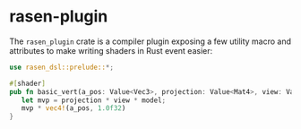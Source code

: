 rasen-plugin
================

The `rasen_plugin` crate is a compiler plugin exposing a few utility macro and attributes to make writing
shaders in Rust event easier:
```rust
use rasen_dsl::prelude::*;

#[shader]
pub fn basic_vert(a_pos: Value<Vec3>, projection: Value<Mat4>, view: Value<Mat4>, model: Value<Mat4>) -> Value<Vec4> {
   let mvp = projection * view * model;
   mvp * vec4!(a_pos, 1.0f32)
}
```
